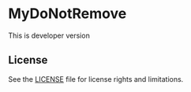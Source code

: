# MyDoNotRemove

This is developer version

## License

See the [LICENSE](LICENSE.md) file for license rights and limitations.